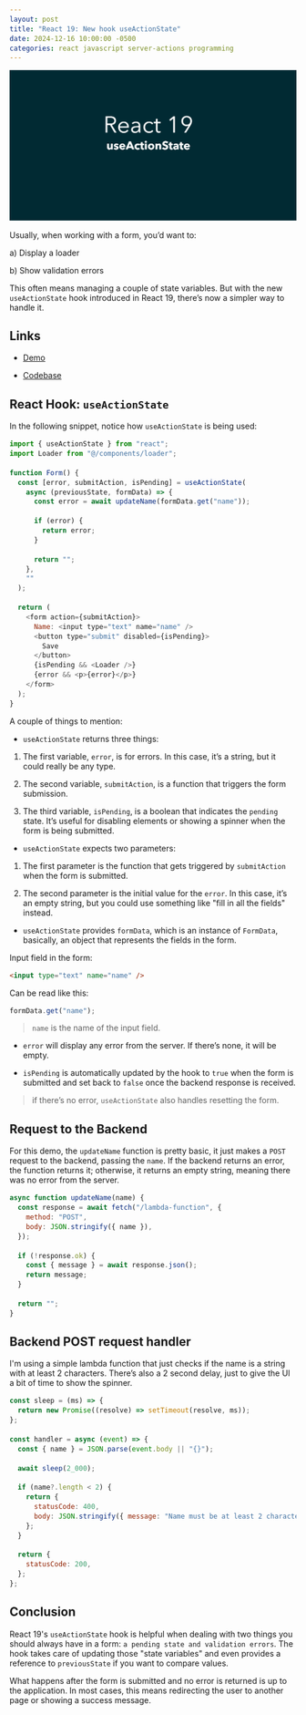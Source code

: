 ```yaml
---
layout: post
title: "React 19: New hook useActionState"
date: 2024-12-16 10:00:00 -0500
categories: react javascript server-actions programming
---
```


![React 19: New hook useActionState](/assets/react-19-use-actions-state/banner.png)

Usually, when working with a form, you’d want to:

a) Display a loader

b) Show validation errors

This often means managing a couple of state variables. But with the new `useActionState` hook introduced in React 19, there’s now a simpler way to handle it.

## Links

- [Demo](https://demo.garciadiazjaime.com/react-19-use-action-state)

- [Codebase](https://github.com/garciadiazjaime/demo-reactjs/blob/main/app/react-19-use-action-state/page.tsx)

## React Hook: `useActionState`

In the following snippet, notice how `useActionState` is being used:

```javascript
import { useActionState } from "react";
import Loader from "@/components/loader";

function Form() {
  const [error, submitAction, isPending] = useActionState(
    async (previousState, formData) => {
      const error = await updateName(formData.get("name"));

      if (error) {
        return error;
      }

      return "";
    },
    ""
  );

  return (
    <form action={submitAction}>
      Name: <input type="text" name="name" />
      <button type="submit" disabled={isPending}>
        Save
      </button>
      {isPending && <Loader />}
      {error && <p>{error}</p>}
    </form>
  );
}
```

A couple of things to mention:

- `useActionState` returns three things:

1. The first variable, `error`, is for errors. In this case, it’s a string, but it could really be any type.

2. The second variable, `submitAction`, is a function that triggers the form submission.

3. The third variable, `isPending`, is a boolean that indicates the `pending` state. It’s useful for disabling elements or showing a spinner when the form is being submitted.

- `useActionState` expects two parameters:

1. The first parameter is the function that gets triggered by `submitAction` when the form is submitted.

2. The second parameter is the initial value for the `error`. In this case, it’s an empty string, but you could use something like "fill in all the fields" instead.

- `useActionState` provides `formData`, which is an instance of `FormData`, basically, an object that represents the fields in the form.

Input field in the form:

```html
<input type="text" name="name" />
```

Can be read like this:

```javascript
formData.get("name");
```

> `name` is the name of the input field.

- `error` will display any error from the server. If there’s none, it will be empty.

- `isPending` is automatically updated by the hook to `true` when the form is submitted and set back to `false` once the backend response is received.

> if there’s no error, `useActionState` also handles resetting the form.

## Request to the Backend

For this demo, the `updateName` function is pretty basic, it just makes a `POST` request to the backend, passing the `name`. If the backend returns an error, the function returns it; otherwise, it returns an empty string, meaning there was no error from the server.

```javascript
async function updateName(name) {
  const response = await fetch("/lambda-function", {
    method: "POST",
    body: JSON.stringify({ name }),
  });

  if (!response.ok) {
    const { message } = await response.json();
    return message;
  }

  return "";
}
```

## Backend POST request handler

I'm using a simple lambda function that just checks if the name is a string with at least 2 characters. There’s also a 2 second delay, just to give the UI a bit of time to show the spinner.

```javascript
const sleep = (ms) => {
  return new Promise((resolve) => setTimeout(resolve, ms));
};

const handler = async (event) => {
  const { name } = JSON.parse(event.body || "{}");

  await sleep(2_000);

  if (name?.length < 2) {
    return {
      statusCode: 400,
      body: JSON.stringify({ message: "Name must be at least 2 characters." }),
    };
  }

  return {
    statusCode: 200,
  };
};
```

## Conclusion

React 19's `useActionState` hook is helpful when dealing with two things you should always have in a form: `a pending state and validation errors`. The hook takes care of updating those "state variables" and even provides a reference to `previousState` if you want to compare values.

What happens after the form is submitted and no error is returned is up to the application. In most cases, this means redirecting the user to another page or showing a success message.

